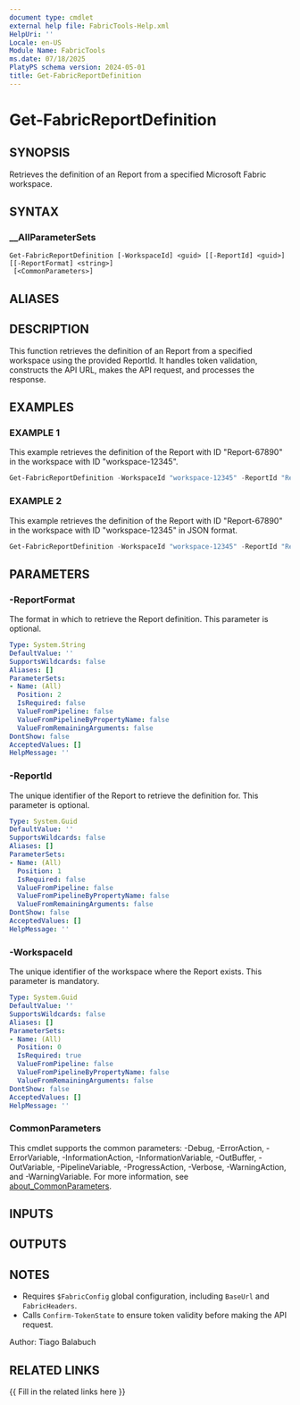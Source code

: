 ```yaml
---
document type: cmdlet
external help file: FabricTools-Help.xml
HelpUri: ''
Locale: en-US
Module Name: FabricTools
ms.date: 07/18/2025
PlatyPS schema version: 2024-05-01
title: Get-FabricReportDefinition
---
```


# Get-FabricReportDefinition

## SYNOPSIS

Retrieves the definition of an Report from a specified Microsoft Fabric workspace.

## SYNTAX

### __AllParameterSets

```
Get-FabricReportDefinition [-WorkspaceId] <guid> [[-ReportId] <guid>] [[-ReportFormat] <string>]
 [<CommonParameters>]
```

## ALIASES

## DESCRIPTION

This function retrieves the definition of an Report from a specified workspace using the provided ReportId.
It handles token validation, constructs the API URL, makes the API request, and processes the response.

## EXAMPLES

### EXAMPLE 1

This example retrieves the definition of the Report with ID "Report-67890" in the workspace with ID "workspace-12345".

```powershell
Get-FabricReportDefinition -WorkspaceId "workspace-12345" -ReportId "Report-67890"
```

### EXAMPLE 2

This example retrieves the definition of the Report with ID "Report-67890" in the workspace with ID "workspace-12345" in JSON format.

```powershell
Get-FabricReportDefinition -WorkspaceId "workspace-12345" -ReportId "Report-67890" -ReportFormat "json"
```

## PARAMETERS

### -ReportFormat

The format in which to retrieve the Report definition.
This parameter is optional.

```yaml
Type: System.String
DefaultValue: ''
SupportsWildcards: false
Aliases: []
ParameterSets:
- Name: (All)
  Position: 2
  IsRequired: false
  ValueFromPipeline: false
  ValueFromPipelineByPropertyName: false
  ValueFromRemainingArguments: false
DontShow: false
AcceptedValues: []
HelpMessage: ''
```

### -ReportId

The unique identifier of the Report to retrieve the definition for.
This parameter is optional.

```yaml
Type: System.Guid
DefaultValue: ''
SupportsWildcards: false
Aliases: []
ParameterSets:
- Name: (All)
  Position: 1
  IsRequired: false
  ValueFromPipeline: false
  ValueFromPipelineByPropertyName: false
  ValueFromRemainingArguments: false
DontShow: false
AcceptedValues: []
HelpMessage: ''
```

### -WorkspaceId

The unique identifier of the workspace where the Report exists.
This parameter is mandatory.

```yaml
Type: System.Guid
DefaultValue: ''
SupportsWildcards: false
Aliases: []
ParameterSets:
- Name: (All)
  Position: 0
  IsRequired: true
  ValueFromPipeline: false
  ValueFromPipelineByPropertyName: false
  ValueFromRemainingArguments: false
DontShow: false
AcceptedValues: []
HelpMessage: ''
```

### CommonParameters

This cmdlet supports the common parameters: -Debug, -ErrorAction, -ErrorVariable,
-InformationAction, -InformationVariable, -OutBuffer, -OutVariable, -PipelineVariable,
-ProgressAction, -Verbose, -WarningAction, and -WarningVariable. For more information, see
[about_CommonParameters](https://go.microsoft.com/fwlink/?LinkID=113216).

## INPUTS

## OUTPUTS

## NOTES

- Requires `$FabricConfig` global configuration, including `BaseUrl` and `FabricHeaders`.
- Calls `Confirm-TokenState` to ensure token validity before making the API request.

Author: Tiago Balabuch

## RELATED LINKS

{{ Fill in the related links here }}

